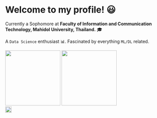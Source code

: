 # Welcome to my profile! :smiley:

Currently a Sophomore at **Faculty of Information and Communication Technology, Mahidol University, Thailand.** 🎓  

A `Data Science` enthusiast 📊. Fascinated by everything `ML/DL` related.

<div align="left">
<img height="175em" src="https://github-readme-stats.vercel.app/api?username=namtanvz&show_icons=false&theme=default&hide_border=true&hide_title=true&custom_title=MyGithubStats") />
<img height="175em" src="https://github-readme-stats.vercel.app/api/top-langs/?username=namtanvz&theme=default&hide_border=true&hide_title=true&layout=default&custom_title=My-Coding-Stats)"/>
</div>

<a href="https://linkedin.com/in/nubthongwor">
  <img align="left" width="20px" src="https://cdn0.iconfinder.com/data/icons/shift-logotypes/32/Linkedin-512.png" />
</a>
